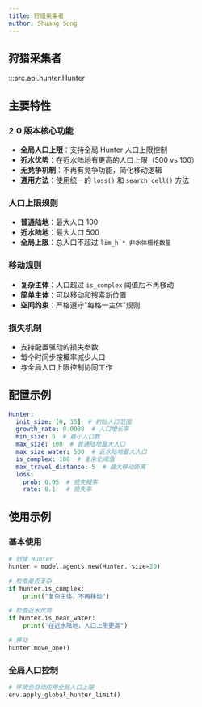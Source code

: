 ```yaml
---
title: 狩猎采集者
author: Shuang Song
---
```


## 狩猎采集者

:::src.api.hunter.Hunter

## 主要特性

### 2.0 版本核心功能
- **全局人口上限**：支持全局 Hunter 人口上限控制
- **近水优势**：在近水陆地有更高的人口上限（500 vs 100）
- **无竞争机制**：不再有竞争功能，简化移动逻辑
- **通用方法**：使用统一的 `loss()` 和 `search_cell()` 方法

### 人口上限规则
- **普通陆地**：最大人口 100
- **近水陆地**：最大人口 500
- **全局上限**：总人口不超过 `lim_h * 非水体栅格数量`

### 移动规则
- **复杂主体**：人口超过 `is_complex` 阈值后不再移动
- **简单主体**：可以移动和搜索新位置
- **空间约束**：严格遵守"每格一主体"规则

### 损失机制
- 支持配置驱动的损失参数
- 每个时间步按概率减少人口
- 与全局人口上限控制协同工作

## 配置示例

```yaml
Hunter:
  init_size: [0, 35]  # 初始人口范围
  growth_rate: 0.0008  # 人口增长率
  min_size: 6  # 最小人口数
  max_size: 100  # 普通陆地最大人口
  max_size_water: 500  # 近水陆地最大人口
  is_complex: 100  # 复杂化阈值
  max_travel_distance: 5  # 最大移动距离
  loss:
    prob: 0.05  # 损失概率
    rate: 0.1   # 损失率
```

## 使用示例

### 基本使用
```python
# 创建 Hunter
hunter = model.agents.new(Hunter, size=20)

# 检查是否复杂
if hunter.is_complex:
    print("复杂主体，不再移动")

# 检查近水优势
if hunter.is_near_water:
    print("在近水陆地，人口上限更高")

# 移动
hunter.move_one()
```

### 全局人口控制
```python
# 环境会自动应用全局人口上限
env.apply_global_hunter_limit()
```
